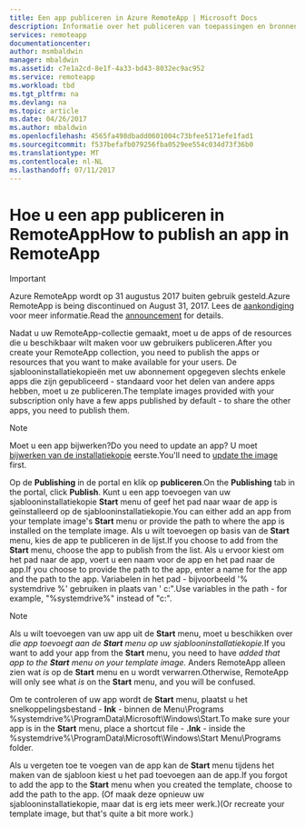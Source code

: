 ```yaml
---
title: Een app publiceren in Azure RemoteApp | Microsoft Docs
description: Informatie over het publiceren van toepassingen en bronnen in Azure RemoteApp.
services: remoteapp
documentationcenter: 
author: msmbaldwin
manager: mbaldwin
ms.assetid: c7e1a2cd-8e1f-4a33-bd43-8032ec9ac952
ms.service: remoteapp
ms.workload: tbd
ms.tgt_pltfrm: na
ms.devlang: na
ms.topic: article
ms.date: 04/26/2017
ms.author: mbaldwin
ms.openlocfilehash: 4565fa498dbadd0601004c73bfee5171efe1fad1
ms.sourcegitcommit: f537befafb079256fba0529ee554c034d73f36b0
ms.translationtype: MT
ms.contentlocale: nl-NL
ms.lasthandoff: 07/11/2017
---
```

# <a name="how-to-publish-an-app-in-remoteapp"></a><span data-ttu-id="eff7b-103">Hoe u een app publiceren in RemoteApp</span><span class="sxs-lookup"><span data-stu-id="eff7b-103">How to publish an app in RemoteApp</span></span>
> [!IMPORTANT]
> <span data-ttu-id="eff7b-104">Azure RemoteApp wordt op 31 augustus 2017 buiten gebruik gesteld.</span><span class="sxs-lookup"><span data-stu-id="eff7b-104">Azure RemoteApp is being discontinued on August 31, 2017.</span></span> <span data-ttu-id="eff7b-105">Lees de [aankondiging](https://go.microsoft.com/fwlink/?linkid=821148) voor meer informatie.</span><span class="sxs-lookup"><span data-stu-id="eff7b-105">Read the [announcement](https://go.microsoft.com/fwlink/?linkid=821148) for details.</span></span>
> 
> 

<span data-ttu-id="eff7b-106">Nadat u uw RemoteApp-collectie gemaakt, moet u de apps of de resources die u beschikbaar wilt maken voor uw gebruikers publiceren.</span><span class="sxs-lookup"><span data-stu-id="eff7b-106">After you create your RemoteApp collection, you need to publish the apps or resources that you want to make available for your users.</span></span> <span data-ttu-id="eff7b-107">De sjablooninstallatiekopieën met uw abonnement opgegeven slechts enkele apps die zijn gepubliceerd - standaard voor het delen van andere apps hebben, moet u ze publiceren.</span><span class="sxs-lookup"><span data-stu-id="eff7b-107">The template images provided with your subscription only have a few apps published by default - to share the other apps, you need to publish them.</span></span>

> [!NOTE]
> <span data-ttu-id="eff7b-108">Moet u een app bijwerken?</span><span class="sxs-lookup"><span data-stu-id="eff7b-108">Do you need to update an app?</span></span> <span data-ttu-id="eff7b-109">U moet [bijwerken van de installatiekopie](remoteapp-update.md) eerste.</span><span class="sxs-lookup"><span data-stu-id="eff7b-109">You'll need to [update the image](remoteapp-update.md) first.</span></span>
> 
> 

<span data-ttu-id="eff7b-110">Op de **Publishing** in de portal en klik op **publiceren**.</span><span class="sxs-lookup"><span data-stu-id="eff7b-110">On the **Publishing** tab in the portal, click **Publish**.</span></span> <span data-ttu-id="eff7b-111">Kunt u een app toevoegen van uw sjablooninstallatiekopie **Start** menu of geef het pad naar waar de app is geïnstalleerd op de sjablooninstallatiekopie.</span><span class="sxs-lookup"><span data-stu-id="eff7b-111">You can either add an app from your template image's **Start** menu or provide the path to where the app is installed on the template image.</span></span> <span data-ttu-id="eff7b-112">Als u wilt toevoegen op basis van de **Start** menu, kies de app te publiceren in de lijst.</span><span class="sxs-lookup"><span data-stu-id="eff7b-112">If you choose to add from the **Start** menu, choose the app to publish from the list.</span></span> <span data-ttu-id="eff7b-113">Als u ervoor kiest om het pad naar de app, voert u een naam voor de app en het pad naar de app.</span><span class="sxs-lookup"><span data-stu-id="eff7b-113">If you choose to provide the path to the app, enter a name for the app and the path to the app.</span></span> <span data-ttu-id="eff7b-114">Variabelen in het pad - bijvoorbeeld '% systemdrive %' gebruiken in plaats van ' c:\".</span><span class="sxs-lookup"><span data-stu-id="eff7b-114">Use variables in the path - for example, "%systemdrive%" instead of "c:\".</span></span>

> [!NOTE]
> <span data-ttu-id="eff7b-115">Als u wilt toevoegen van uw app uit de **Start** menu, moet u beschikken over *die app toevoegt aan de **Start** menu op uw sjablooninstallatiekopie.*</span><span class="sxs-lookup"><span data-stu-id="eff7b-115">If you want to add your app from the **Start** menu, you need to have *added that app to the **Start** menu on your template image.*</span></span> <span data-ttu-id="eff7b-116">Anders RemoteApp alleen zien wat *is* op de **Start** menu en u wordt verwarren.</span><span class="sxs-lookup"><span data-stu-id="eff7b-116">Otherwise, RemoteApp will only see what *is* on the **Start** menu, and you will be confused.</span></span> 
> 
> <span data-ttu-id="eff7b-117">Om te controleren of uw app wordt de **Start** menu, plaatst u het snelkoppelingsbestand - **lnk** - binnen de Menu\Programs %systemdrive%\ProgramData\Microsoft\Windows\Start.</span><span class="sxs-lookup"><span data-stu-id="eff7b-117">To make sure your app is in the **Start** menu, place a shortcut file - **.lnk** - inside the %systemdrive%\ProgramData\Microsoft\Windows\Start Menu\Programs folder.</span></span>
> 
> <span data-ttu-id="eff7b-118">Als u vergeten toe te voegen van de app kan de **Start** menu tijdens het maken van de sjabloon kiest u het pad toevoegen aan de app.</span><span class="sxs-lookup"><span data-stu-id="eff7b-118">If you forgot to add the app to the **Start** menu when you created the template, choose to add the path to the app.</span></span> <span data-ttu-id="eff7b-119">(Of maak deze opnieuw uw sjablooninstallatiekopie, maar dat is erg iets meer werk.)</span><span class="sxs-lookup"><span data-stu-id="eff7b-119">(Or recreate your template image, but that's quite a bit more work.)</span></span>
> 
> 

